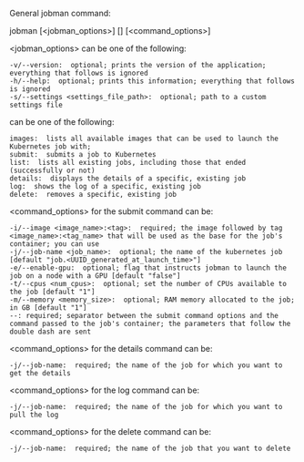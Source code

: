 General jobman command:

jobman [<jobman_options>] [<command>] [<command_options>]

<jobman_options> can be one of the following:

    -v/--version:  optional; prints the version of the application; everything that follows is ignored
    -h/--help:  optional; prints this information; everything that follows is ignored
    -s/--settings <settings_file_path>:  optional; path to a custom settings file

<command> can be one of the following:

    images:  lists all available images that can be used to launch the Kubernetes job with;
    submit:  submits a job to Kubernetes
    list:  lists all existing jobs, including those that ended (successfully or not)
    details:  displays the details of a specific, existing job
    log:  shows the log of a specific, existing job
    delete:  removes a specific, existing job

<command_options> for the submit command can be:

    -i/--image <image_name>:<tag>:  required; the image followed by tag <image_name>:<tag_name> that will be used as the base for the job's container; you can use 
    -j/--job-name <job_name>:  optional; the name of the kubernetes job [default "job.<UUID_generated_at_launch_time>"]
    -e/--enable-gpu:  optional; flag that instructs jobman to launch the job on a node with a GPU [default "false"]
    -t/--cpus <num_cpus>:  optional; set the number of CPUs available to the job [default "1"]
    -m/--memory <memory_size>:  optional; RAM memory allocated to the job; in GB [default "1"]
    --: required; separator between the submit command options and the command passed to the job's container; the parameters that follow the double dash are sent

<command_options> for the details command can be:

    -j/--job-name:  required; the name of the job for which you want to get the details

<command_options> for the log command can be:

    -j/--job-name:  required; the name of the job for which you want to pull the log

<command_options> for the delete command can be:

    -j/--job-name:  required; the name of the job that you want to delete